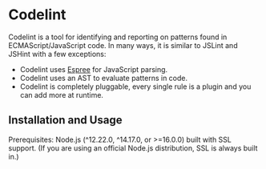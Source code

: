 # Codelint

Codelint is a tool for identifying and reporting on patterns found in ECMAScript/JavaScript code. In many ways, it is similar to JSLint and JSHint with a few exceptions:

* Codelint uses [Espree](https://github.com/eslint/espree) for JavaScript parsing.
* Codelint uses an AST to evaluate patterns in code.
* Codelint is completely pluggable, every single rule is a plugin and you can add more at runtime.

## Installation and Usage

Prerequisites: Node.js (^12.22.0, ^14.17.0, or >=16.0.0) built with SSL support. (If you are using an official Node.js distribution, SSL is always built in.)

